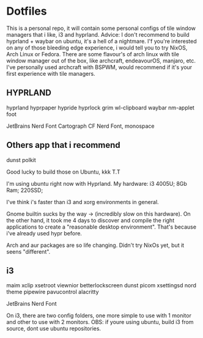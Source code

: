 # Dotfiles
This is a personal repo, it will contain some personal configs of tile window managers that i like, i3 and hyprland.
Advice: I don't recommend to build hyprland + waybar on ubuntu, it's a hell of a nightmare.
I'f you're interested on any of those bleeding edge experience, i would tell you to try NixOS, Arch Linux or Fedora.
There are some flavour's of arch linux with tile window manager out of the box, like archcraft, endeavourOS, manjaro, etc.
I've personally used archcraft with BSPWM, would recommend if it's your first experience with tile managers.

## HYPRLAND
hyprland
hyprpaper
hypride
hyprlock
grim
wl-clipboard
waybar
nm-applet
foot

JetBrains Nerd Font
Cartograph CF Nerd Font, monospace

## Others app that i recommend
dunst
polkit

Good lucky to build those on Ubuntu, kkk T.T

I'm using ubuntu right now with Hyprland.
My hardware:
i3 4005U;
8Gb Ram;
220SSD;

I've think i's faster than i3 and xorg environments in general.

Gnome builtin sucks by the way -> (incredibly slow on this hardware).
On the other hand, it took me 4 days to discover and compile the right applications to create a "reasonable desktop environment". That's because i've already used hypr before.

Arch and aur packages are so life changing.
Didn't try NixOs yet, but it seens "different".

## i3
maim
xclip
xsetroot
viewnior
betterlockscreen
dunst
picom
xsettingsd
nord theme
pipewire
pavucontrol
alacritty


JetBrains Nerd Font

On i3, there are two config folders, one more simple to use with 1 monitor and other to use with 2 monitors.
OBS: if youre using ubuntu, build i3 from source, dont use ubuntu repositories.
